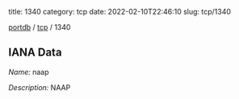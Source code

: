 title: 1340
category: tcp
date: 2022-02-10T22:46:10
slug: tcp/1340

[portdb](/) / [tcp](/category/tcp.html) / 1340


## IANA Data

_Name:_ naap

_Description:_ NAAP

